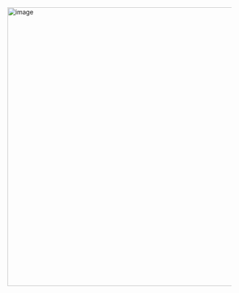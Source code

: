 <img width="627" alt="image" src="https://github.com/user-attachments/assets/761b245b-71b3-40bc-9fc5-70bd1d33df29" />
